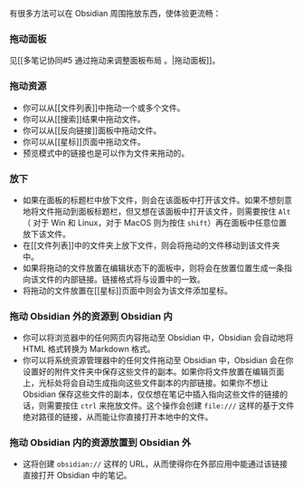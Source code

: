 有很多方法可以在 Obsidian 周围拖放东西，使体验更流畅：

### 拖动面板

见[[多笔记协同#5 通过拖动来调整面板布局 。|拖动面板]]。

### 拖动资源

- 你可以从[[文件列表]]中拖动一个或多个文件。
- 你可以从[[搜索]]结果中拖动文件。
- 你可以从[[反向链接]]面板中拖动文件。
- 你可以从[[星标]]页面中拖动文件。
- 预览模式中的链接也是可以作为文件来拖动的。

### 放下

- 如果在面板的标题栏中放下文件，则会在该面板中打开该文件。如果不想刻意地将文件拖动到面板标题栏，但又想在该面板中打开该文件，则需要按住 `Alt`（ 对于 Win 和 Linux，对于 MacOS 则为按住 `shift`）再在面板中任意位置放下该文件。
- 在[[文件列表]]中的文件夹上放下文件，则会将拖动的文件移动到该文件夹中。
- 如果将拖动的文件放置在编辑状态下的面板中，则将会在放置位置生成一条指向该文件的内部链接。链接格式将与设置中的一致。
- 将拖动的文件放置在[[星标]]页面中则会为该文件添加星标。

### 拖动 Obsidian 外的资源到 Obsidian 内

- 你可以将浏览器中的任何网页内容拖动至 Obsidian 中，Obsidian 会自动地将 HTML 格式转换为 Markdown 格式。
- 你可以将系统资源管理器中的任何文件拖动至 Obsidian 中，Obsidian 会在你设置好的附件文件夹中保存这些文件的副本。如果你将文件放置在编辑页面上，光标处将会自动生成指向这些文件副本的内部链接。如果你不想让 Obsidian 保存这些文件的副本，仅仅想在笔记中插入指向这些文件的链接的话，则需要按住 `ctrl` 来拖放文件。这个操作会创建 `file:///` 这样的基于文件绝对路径的链接，从而能让你直接打开本地中的文件。

### 拖动 Obsidian 内的资源放置到 Obsidian 外

- 这将创建 `obsidian://` 这样的 URL，从而使得你在外部应用中能通过该链接直接打开 Obsidian 中的笔记。 


